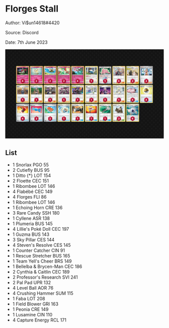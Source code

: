 # Florges Stall

Author: Vi$un14618#4420

Source: Discord

Date: 7th June 2023

![decklist](../images/../../images/SVI/Florges%20Stall/1-%20Florges%20Stall.png)

## List

* 1 Snorlax PGO 55
* 2 Cutiefly BUS 95
* 1 Ditto {*} LOT 154
* 2 Floette CEC 151
* 1 Ribombee LOT 146
* 4 Flabébé CEC 149
* 4 Florges FLI 86
* 1 Ribombee LOT 146
* 1 Echoing Horn CRE 136
* 3 Rare Candy SSH 180
* 1 Cyllene ASR 138
* 1 Plumeria BUS 145
* 4 Lillie's Poké Doll CEC 197
* 1 Guzma BUS 143
* 3 Sky Pillar CES 144
* 4 Steven's Resolve CES 145
* 1 Counter Catcher CIN 91
* 1 Rescue Stretcher BUS 165
* 1 Team Yell's Cheer BRS 149
* 1 Bellelba & Brycen-Man CEC 186
* 2 Cynthia & Caitlin CEC 189
* 2 Professor's Research SVI 241
* 2 Pal Pad UPR 132
* 4 Level Ball AOR 76
* 4 Crushing Hammer SUM 115
* 1 Faba LOT 208
* 1 Field Blower GRI 163
* 1 Peonia CRE 149
* 1 Lusamine CIN 110
* 4 Capture Energy RCL 171
